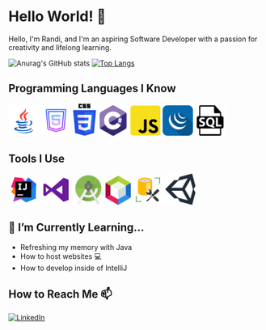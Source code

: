 # Hello World! 👋

Hello, I'm Randi, and I'm an aspiring Software Developer with a passion for creativity and lifelong learning. 

![Anurag's GitHub stats](https://github-readme-stats.vercel.app/api?username=R-Lovelett&show_icons=true&theme=tokyonight)
[![Top Langs](https://github-readme-stats.vercel.app/api/top-langs/?username=R-Lovelett&theme=tokyonight&layout=compact)](https://github.com/anuraghazra/github-readme-stats)

## Programming Languages I Know

<p align="left">
  <img src="https://raw.githubusercontent.com/R-Lovelett/R-Lovelett/master/assets/java.svg" height="auto" width="60" title="Java" alt="Java">

  <img src="https://raw.githubusercontent.com/R-Lovelett/R-Lovelett/master/assets/html-5.svg" height="auto" width="60" title="HTML 5" alt="HTML 5">
  
  <img src="https://raw.githubusercontent.com/R-Lovelett/R-Lovelett/master/assets/CSS3.svg" height="auto" width="45" title="CSS 3" alt="CSS 3">
  
  <img src="https://raw.githubusercontent.com/R-Lovelett/R-Lovelett/master/assets/Csharp.svg" height="auto" width="60" title="C#" alt="C#">
  
  <img src="https://raw.githubusercontent.com/R-Lovelett/R-Lovelett/master/assets/javascript.svg" height="auto" width="60" title="Javascript" alt="Javascript">
  
  <img src="https://raw.githubusercontent.com/R-Lovelett/R-Lovelett/master/assets/jquery.svg" height="auto" width="60" title="JQuery" alt="JQuery">
  
  <img src="https://raw.githubusercontent.com/R-Lovelett/R-Lovelett/master/assets/SQL.svg" height="auto" width="60" title="SQL" alt="SQL">
</p>

## Tools I Use

<p align="left">
  <img src="https://raw.githubusercontent.com/R-Lovelett/R-Lovelett/master/assets/intellij-idea.svg" height="auto" width="60" title="IntelliJ Idea" alt="IntelliJ Idea">

  <img src="https://raw.githubusercontent.com/R-Lovelett/R-Lovelett/master/assets/visual-studio.svg" height="auto" width="60" title="MS Visual Studio" alt="MS Visual Studio">
  
  <img src="https://raw.githubusercontent.com/R-Lovelett/R-Lovelett/master/assets/android-studio.svg" height="auto" width="60" title="Android Studio" alt="Android Studio">
  
  <img src="https://raw.githubusercontent.com/R-Lovelett/R-Lovelett/master/assets/netbeans.svg" height="auto" width="50" title="Netbeans" alt="Netbeans">
  
  <img src="https://raw.githubusercontent.com/R-Lovelett/R-Lovelett/master/assets/server-m-studio.svg" height="auto" width="60" title="MS Server Studio" alt="MS Server Studio">
  
  <img src="https://raw.githubusercontent.com/R-Lovelett/R-Lovelett/master/assets/unity.svg" height="auto" width="60" title="Unity" alt="Unity">
</p>

## 🌱 I’m Currently Learning...

- Refreshing my memory with Java
- How to host websites 💻
- How to develop inside of IntelliJ

## How to Reach Me 📫

<a href="https://www.linkedin.com/in/randi-lovelett/">![LinkedIn](https://img.shields.io/badge/LinkedIn-0077B5?style=for-the-badge&logo=linkedin&logoColor=white)</a>

<!---
R-Lovelett/R-Lovelett is a ✨ special ✨ repository because its `README.md` (this file) appears on your GitHub profile.
You can click the Preview link to take a look at your changes.
--->
